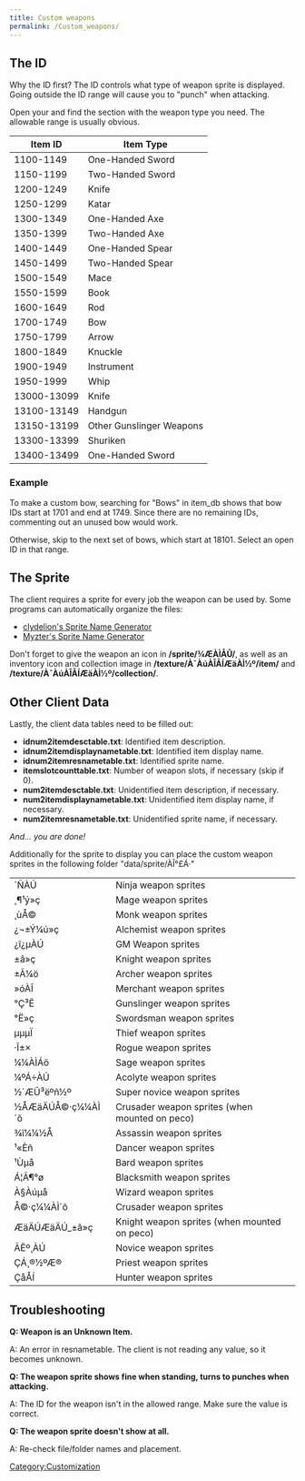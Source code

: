 ```yaml
---
title: Custom weapons
permalink: /Custom_weapons/
---
```


The ID
------

Why the ID first? The ID controls what type of weapon sprite is displayed. Going outside the ID range will cause you to "punch" when attacking.

Open your and find the section with the weapon type you need. The allowable range is usually obvious.

| Item ID     | Item Type                |
|-------------|--------------------------|
| 1100-1149   | One-Handed Sword         |
| 1150-1199   | Two-Handed Sword         |
| 1200-1249   | Knife                    |
| 1250-1299   | Katar                    |
| 1300-1349   | One-Handed Axe           |
| 1350-1399   | Two-Handed Axe           |
| 1400-1449   | One-Handed Spear         |
| 1450-1499   | Two-Handed Spear         |
| 1500-1549   | Mace                     |
| 1550-1599   | Book                     |
| 1600-1649   | Rod                      |
| 1700-1749   | Bow                      |
| 1750-1799   | Arrow                    |
| 1800-1849   | Knuckle                  |
| 1900-1949   | Instrument               |
| 1950-1999   | Whip                     |
| 13000-13099 | Knife                    |
| 13100-13149 | Handgun                  |
| 13150-13199 | Other Gunslinger Weapons |
| 13300-13399 | Shuriken                 |
| 13400-13499 | One-Handed Sword         |

### Example

To make a custom bow, searching for "Bows" in item_db shows that bow IDs start at 1701 and end at 1749. Since there are no remaining IDs, commenting out an unused bow would work.

Otherwise, skip to the next set of bows, which start at 18101. Select an open ID in that range.

The Sprite
----------

The client requires a sprite for every job the weapon can be used by. Some programs can automatically organize the files:

-   [clydelion's Sprite Name Generator](http://rathena.org/board/files/file/2494-ra-sprite-name-gen/)
-   [Myzter's Sprite Name Generator](http://rathena.org/board/files/file/2386-ea-sprite-name-generator/)

Don't forget to give the weapon an icon in **/sprite/¾ÆÀÌÅÛ/**, as well as an inventory icon and collection image in **/texture/À¯ÀúÀÎÅÍÆäÀÌ½º/item/** and **/texture/À¯ÀúÀÎÅÍÆäÀÌ½º/collection/**.

Other Client Data
-----------------

Lastly, the client data tables need to be filled out:

-   **idnum2itemdesctable.txt**: Identified item description.
-   **idnum2itemdisplaynametable.txt**: Identified item display name.
-   **idnum2itemresnametable.txt**: Identified sprite name.
-   **itemslotcounttable.txt**: Number of weapon slots, if necessary (skip if 0).
-   **num2itemdesctable.txt**: Unidentified item description, if necessary.
-   **num2itemdisplaynametable.txt**: Unidentified item display name, if necessary.
-   **num2itemresnametable.txt**: Unidentified sprite name, if necessary.

*And... you are done!*

Additionally for the sprite to display you can place the custom weapon sprites in the following folder "data/sprite/ÀÎ°£Á·"

|                  |                                                |
|------------------|------------------------------------------------|
| ´ÑÀÚ             | Ninja weapon sprites                           |
| ¸¶¹ý»ç           | Mage weapon sprites                            |
| ¸ùÅ©             | Monk weapon sprites                            |
| ¿¬±Ý¼ú»ç         | Alchemist weapon sprites                       |
| ¿î¿µÀÚ           | GM Weapon sprites                              |
| ±â»ç             | Knight weapon sprites                          |
| ±Ã¼ö             | Archer weapon sprites                          |
| »óÀÎ             | Merchant weapon sprites                        |
| °Ç³Ê             | Gunslinger weapon sprites                      |
| °Ë»ç             | Swordsman weapon sprites                       |
| µµµÏ             | Thief weapon sprites                           |
| ·Î±×             | Rogue weapon sprites                           |
| ¼¼ÀÌÁö           | Sage weapon sprites                            |
| ¼ºÁ÷ÀÚ           | Acolyte weapon sprites                         |
| ½´ÆÛ³ëºñ½º       | Super novice weapon sprites                    |
| ½ÅÆäÄÚÅ©·ç¼¼ÀÌ´õ | Crusader weapon sprites (when mounted on peco) |
| ¾î¼¼½Å           | Assassin weapon sprites                        |
| ¹«Èñ             | Dancer weapon sprites                          |
| ¹Ùµå             | Bard weapon sprites                            |
| Á¦Ã¶°ø           | Blacksmith weapon sprites                      |
| À§Àúµå           | Wizard weapon sprites                          |
| Å©·ç¼¼ÀÌ´õ       | Crusader weapon sprites                        |
| ÆäÄÚÆäÄÚ_±â»ç   | Knight weapon sprites (when mounted on peco)   |
| ÃÊº¸ÀÚ           | Novice weapon sprites                          |
| ÇÁ¸®½ºÆ®         | Priest weapon sprites                          |
| ÇåÅÍ             | Hunter weapon sprites                          |

Troubleshooting
---------------

**Q: Weapon is an Unknown Item.**

A: An error in resnametable. The client is not reading any value, so it becomes unknown.

**Q: The weapon sprite shows fine when standing, turns to punches when attacking.**

A: The ID for the weapon isn't in the allowed range. Make sure the value is correct.

**Q: The weapon sprite doesn't show at all.**

A: Re-check file/folder names and placement.

[Category:Customization](/Category:Customization "wikilink")